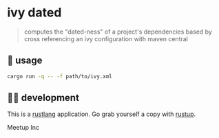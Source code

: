 # ivy dated

> computes the "dated-ness" of a project's dependencies based by cross referencing an ivy configuration with maven central

## 🤸 usage

```sh
cargo run -q -- -f path/to/ivy.xml
```

## 👩‍🏭 development

This is a [rustlang](https://www.rust-lang.org/en-US/) application.
Go grab yourself a copy with [rustup](https://rustup.rs/).

Meetup Inc